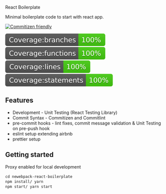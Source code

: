 React Boilerplate

Minimal boilerplate code to start with react app.

[![Commitizen friendly](https://img.shields.io/badge/commitizen-friendly-brightgreen.svg)](http://commitizen.github.io/cz-cli/)

![Branch Coverage](./badges/badge-branches.svg)
![Functions Coverage](./badges/badge-functions.svg)
![Lines Coverage](./badges/badge-lines.svg)
![Statements Coverage](./badges/badge-statements.svg)

## Features
- Development - Unit Testing (React Testing Library)
- Commit Syntax - Commitizen and Commitlint
- pre-commit hooks - lint fixes, commit message validation & Unit Testing on pre-push hook
- eslint setup extending airbnb
- prettier setup


## Getting started
Proxy enabled for local development
```
cd newebpack-react-boilerplate
npm install/ yarn
npm start/ yarn start
```